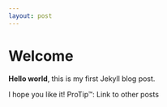 ```yaml
---
layout: post
---
```


# Welcome

**Hello world**, this is my first Jekyll blog post.

I hope you like it!
ProTip™: Link to other posts
